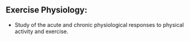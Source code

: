 ## Exercise Physiology:
 - Study of the acute and chronic physiological responses to physical activity and exercise.
